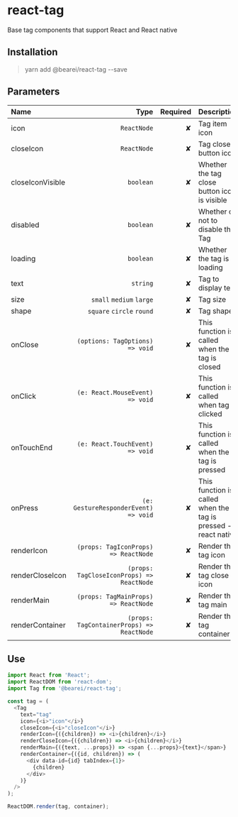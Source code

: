 # react-tag

Base tag components that support React and React native

## Installation

> yarn add @bearei/react-tag --save

## Parameters

| Name | Type | Required | Description |
| :-- | --: | --: | :-- |
| icon | `ReactNode` | ✘ | Tag item icon |
| closeIcon | `ReactNode` | ✘ | Tag close button icon |
| closeIconVisible | `boolean` | ✘ | Whether the tag close button icon is visible |
| disabled | `boolean` | ✘ | Whether or not to disable the Tag |
| loading | `boolean` | ✘ | Whether the tag is loading |
| text | `string` | ✘ | Tag to display text |
| size | `small` `medium` `large` | ✘ | Tag size |
| shape | `square` `circle` `round` | ✘ | Tag shape |
| onClose | `(options: TagOptions) => void` | ✘ | This function is called when the tag is closed |
| onClick | `(e: React.MouseEvent) => void` | ✘ | This function is called when tag is clicked |
| onTouchEnd | `(e: React.TouchEvent) => void` | ✘ | This function is called when the tag is pressed |
| onPress | `(e: GestureResponderEvent) => void` | ✘ | This function is called when the tag is pressed -- react native |
| renderIcon | `(props: TagIconProps) => ReactNode` | ✘ | Render the tag icon |
| renderCloseIcon | `(props: TagCloseIconProps) => ReactNode` | ✘ | Render the tag close icon |
| renderMain | `(props: TagMainProps) => ReactNode` | ✘ | Render the tag main |
| renderContainer | `(props: TagContainerProps) => ReactNode` | ✘ | Render the tag container |

## Use

```typescript
import React from 'React';
import ReactDOM from 'react-dom';
import Tag from '@bearei/react-tag';

const tag = (
  <Tag
    text="tag"
    icon={<i>"icon"</i>}
    closeIcon={<i>"closeIcon"</i>}
    renderIcon={({children}) => <i>{children}</i>}
    renderCloseIcon={({children}) => <i>{children}</i>}
    renderMain={({text, ...props}) => <span {...props}>{text}</span>}
    renderContainer={({id, children}) => (
      <div data-id={id} tabIndex={1}>
        {children}
      </div>
    )}
  />
);

ReactDOM.render(tag, container);
```
